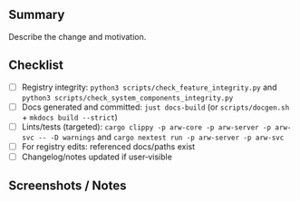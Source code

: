 ## Summary

Describe the change and motivation.

## Checklist

- [ ] Registry integrity: `python3 scripts/check_feature_integrity.py` and `python3 scripts/check_system_components_integrity.py`
- [ ] Docs generated and committed: `just docs-build` (or `scripts/docgen.sh` + `mkdocs build --strict`)
- [ ] Lints/tests (targeted): `cargo clippy -p arw-core -p arw-server -p arw-svc -- -D warnings` and `cargo nextest run -p arw-server -p arw-svc`
- [ ] For registry edits: referenced docs/paths exist
- [ ] Changelog/notes updated if user‑visible

## Screenshots / Notes

